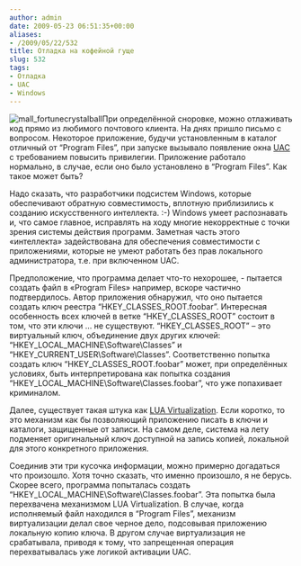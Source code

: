 ```yaml
---
author: admin
date: 2009-05-23 06:51:35+00:00
aliases:
- /2009/05/22/532
title: Отладка на кофейной гуще
slug: 532
tags:
- Отладка
- UAC
- Windows
---
```


![mall_fortunecrystalball](/2009/05/mall_fortunecrystalball.gif)При определённой сноровке, можно отлаживать код прямо из любимого почтового клиента. На днях пришло письмо с вопросом. Некоторое приложение, будучи установленным в каталог отличный от “Program Files”, при запуске вызывало появление окна [UAC](http://en.wikipedia.org/wiki/User_Account_Control) с требованием повысить привилегии. Приложение работало нормально, в случае, если оно было установлено в “Program Files”. Как такое может быть?

<!--more-->Надо сказать, что разработчики подсистем Windows, которые обеспечивают обратную совместимость, вплотную приблизились к созданию искусственного интеллекта. :-) Windows умеет распознавать и, что самое главное, исправлять на ходу многие некорректные с точки зрения системы действия программ. Заметная часть этого «интеллекта» задействована для обеспечения совместимости с приложениями, которые не умеют работать без прав локального администратора, т.е. при включенном UAC.

Предположение, что программа делает что-то нехорошее, - пытается создать файл в «Program Files» например, вскоре частично подтвердилось. Автор приложения обнаружил, что оно пытается создать ключ реестра “HKEY_CLASSES_ROOT\.foobar”. Интересная особенность всех ключей в ветке “HKEY_CLASSES_ROOT” состоит в том, что эти ключи … не существуют. “HKEY_CLASSES_ROOT” – это виртуальный ключ, объединение двух других ключей: “HKEY_LOCAL_MACHINE\Software\Classes” и “HKEY_CURRENT_USER\Software\Classes”. Соответственно попытка создать ключ “HKEY_CLASSES_ROOT\.foobar” может, при определённых условиях, быть интерпретирована как попытка создания “HKEY_LOCAL_MACHINE\Software\Classes\.foobar”, что уже попахивает криминалом.

Далее, существует такая штука как [LUA Virtualization](http://blog.not-a-kernel-guy.com/2006/10/13/84). Если коротко, то это механизм как бы позволяющий приложению писать в ключи и каталоги, защищенные от записи. На самом деле, система на лету подменяет оригинальный ключ доступной на запись копией, локальной для этого конкретного приложения.

Соединив эти три кусочка информации, можно примерно догадаться что произошло. Хотя точно сказать, что именно произошло, я не берусь. Скорее всего, программа попыталась создать “HKEY_LOCAL_MACHINE\Software\Classes\.foobar”. Эта попытка была перехвачена механизмом LUA Virtualization. В случае, когда исполняемый файл находился в “Program Files”, механизм виртуализации делал свое черное дело, подсовывая приложению локальную копию ключа. В другом случае виртуализация не срабатывала, приводя к тому, что запрещенная операция перехватывалась уже логикой активации UAC.
